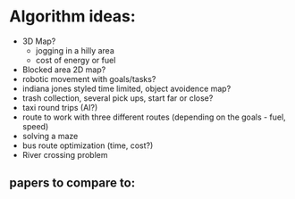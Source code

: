 # Algorithm ideas: 
- 3D Map?
   - jogging in a hilly area
   - cost of energy or fuel 
- Blocked area 2D map?
- robotic movement with goals/tasks?
- indiana jones styled time limited, object avoidence map?
- trash collection, several pick ups, start far or close?
- taxi round trips (AI?)
- route to work with three different routes (depending on the goals - fuel, speed)
- solving a maze
- bus route optimization (time, cost?)
- River crossing problem

## papers to compare to:

